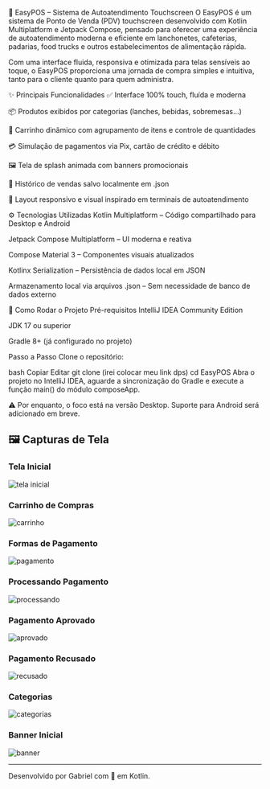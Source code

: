 🍔 EasyPOS – Sistema de Autoatendimento Touchscreen
O EasyPOS é um sistema de Ponto de Venda (PDV) touchscreen desenvolvido com Kotlin Multiplatform e Jetpack Compose, pensado para oferecer uma experiência de autoatendimento moderna e eficiente em lanchonetes, cafeterias, padarias, food trucks e outros estabelecimentos de alimentação rápida.

Com uma interface fluida, responsiva e otimizada para telas sensíveis ao toque, o EasyPOS proporciona uma jornada de compra simples e intuitiva, tanto para o cliente quanto para quem administra.

✨ Principais Funcionalidades
✅ Interface 100% touch, fluída e moderna

📦 Produtos exibidos por categorias (lanches, bebidas, sobremesas...)

🛒 Carrinho dinâmico com agrupamento de itens e controle de quantidades

💳 Simulação de pagamentos via Pix, cartão de crédito e débito

🖼️ Tela de splash animada com banners promocionais

📄 Histórico de vendas salvo localmente em .json

📱 Layout responsivo e visual inspirado em terminais de autoatendimento

⚙️ Tecnologias Utilizadas
Kotlin Multiplatform – Código compartilhado para Desktop e Android

Jetpack Compose Multiplatform – UI moderna e reativa

Compose Material 3 – Componentes visuais atualizados

Kotlinx Serialization – Persistência de dados local em JSON

Armazenamento local via arquivos .json – Sem necessidade de banco de dados externo

🚀 Como Rodar o Projeto
Pré-requisitos
IntelliJ IDEA Community Edition

JDK 17 ou superior

Gradle 8+ (já configurado no projeto)

Passo a Passo
Clone o repositório:

bash
Copiar
Editar
git clone (irei colocar meu link dps)
cd EasyPOS
Abra o projeto no IntelliJ IDEA, aguarde a sincronização do Gradle e execute a função main() do módulo composeApp.

⚠️ Por enquanto, o foco está na versão Desktop. Suporte para Android será adicionado em breve.

## 🖼️ Capturas de Tela

### Tela Inicial
![tela inicial](/screenshots/tela-inicial.png)

### Carrinho de Compras
![carrinho](screenshots/carrinho.png)

### Formas de Pagamento
![pagamento](screenshots/pagamento-opcoes.png)

### Processando Pagamento
![processando](screenshots/processando.png)

### Pagamento Aprovado
![aprovado](screenshots/aprovado.png)

### Pagamento Recusado
![recusado](screenshots/recusado.png)

### Categorias
![categorias](screenshots/categorias.png)

### Banner Inicial
![banner](screenshots/banner1.png)

---

Desenvolvido por Gabriel com 💚 em Kotlin.
